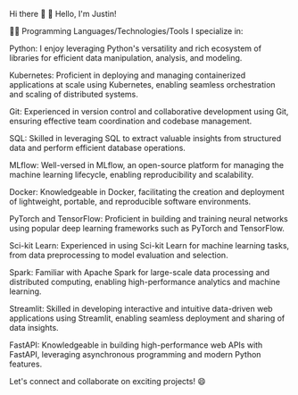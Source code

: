 Hi there 👋
👋 Hello, I'm Justin!

👨‍💻 Programming Languages/Technologies/Tools I specialize in:

Python: I enjoy leveraging Python's versatility and rich ecosystem of libraries for efficient data manipulation, analysis, and modeling.

Kubernetes: Proficient in deploying and managing containerized applications at scale using Kubernetes, enabling seamless orchestration and scaling of distributed systems.

Git: Experienced in version control and collaborative development using Git, ensuring effective team coordination and codebase management.

SQL: Skilled in leveraging SQL to extract valuable insights from structured data and perform efficient database operations.

MLflow: Well-versed in MLflow, an open-source platform for managing the machine learning lifecycle, enabling reproducibility and scalability.

Docker: Knowledgeable in Docker, facilitating the creation and deployment of lightweight, portable, and reproducible software environments.

PyTorch and TensorFlow: Proficient in building and training neural networks using popular deep learning frameworks such as PyTorch and TensorFlow.

Sci-kit Learn: Experienced in using Sci-kit Learn for machine learning tasks, from data preprocessing to model evaluation and selection.

Spark: Familiar with Apache Spark for large-scale data processing and distributed computing, enabling high-performance analytics and machine learning.

Streamlit: Skilled in developing interactive and intuitive data-driven web applications using Streamlit, enabling seamless deployment and sharing of data insights.

FastAPI: Knowledgeable in building high-performance web APIs with FastAPI, leveraging asynchronous programming and modern Python features.

Let's connect and collaborate on exciting projects! 😄



<!--
**Justinljg/Justinljg** is a ✨ _special_ ✨ repository because its `README.md` (this file) appears on your GitHub profile.

Here are some ideas to get you started:

- 🔭 I’m currently working on ...
- 🌱 I’m currently learning ...
- 👯 I’m looking to collaborate on ...
- 🤔 I’m looking for help with ...
- 💬 Ask me about ...
- 📫 How to reach me: ...
- 😄 Pronouns: ...
- ⚡ Fun fact: ...
-->
